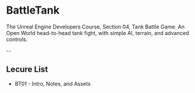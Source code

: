 # BattleTank
The Unreal Engine Developers Course, Section 04, Tank Battle Game. An Open World head-to-head tank fight, with simple AI, terrain, and advanced controls.

--

## Lecure List
* BT01 - Intro, Notes, and Assets
